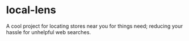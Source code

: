 # local-lens
A cool project for locating stores near you for things need; reducing your hassle for unhelpful web searches. 
